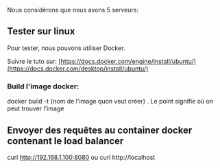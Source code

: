 Nous considérons que nous avons 5 serveurs:


## Tester sur linux
Pour tester, nous pouvons utiliser Docker.

Suivre le tuto sur: [https://docs.docker.com/engine/install/ubuntu/](https://docs.docker.com/desktop/install/ubuntu/)

### Build l'image docker:

docker build -t {nom de l'image quon veut créer} .
Le point signifie où on peut trouver l'image

## Envoyer des requêtes au container docker contenant le load balancer
curl http://192.168.1.100:8080
ou 
curl http://localhost